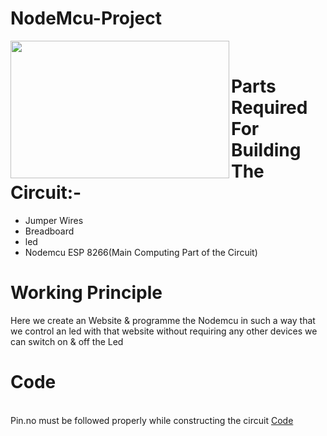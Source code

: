 # NodeMcu-Project


<img src="./img/Obsatacle-robo.jpg" align="left" height="220" width="350">


<br>


# Parts Required For Building The Circuit:-
 
 
 
<ul>
  <li>Jumper Wires</li>
  <li>Breadboard</li>
  <li> led </li>
  <li>Nodemcu ESP 8266(Main Computing Part of the Circuit)</li>
 
  
  
</ul>

# Working Principle

Here we create an Website & programme the Nodemcu in such a way that we control an led with that website without requiring any other devices we can switch on & off the Led 

# Code 

<br>Pin.no must be followed properly while constructing the circuit 
[Code](https://github.com/Shinjan-saha/IOT-Nodemcu/blob/main/code.ino)
<br>
